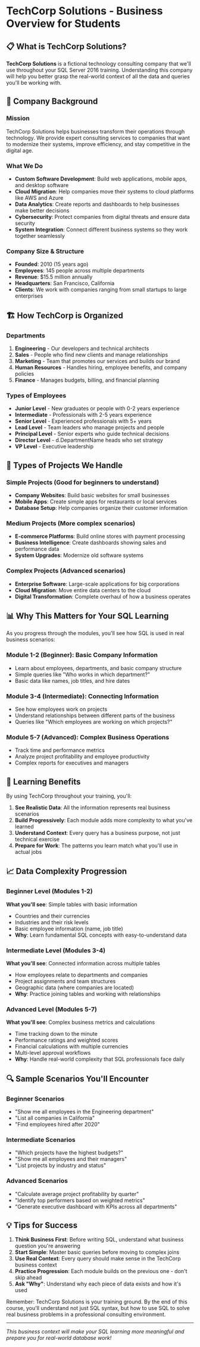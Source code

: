 # TechCorp Solutions - Business Overview for Students

## 📋 What is TechCorp Solutions?

**TechCorp Solutions** is a fictional technology consulting company that we'll use throughout your SQL Server 2016 training. Understanding this company will help you better grasp the real-world context of all the data and queries you'll be working with.

## 🏢 Company Background

### Mission
TechCorp Solutions helps businesses transform their operations through technology. We provide expert consulting services to companies that want to modernize their systems, improve efficiency, and stay competitive in the digital age.

### What We Do
- **Custom Software Development**: Build web applications, mobile apps, and desktop software
- **Cloud Migration**: Help companies move their systems to cloud platforms like AWS and Azure
- **Data Analytics**: Create reports and dashboards to help businesses make better decisions
- **Cybersecurity**: Protect companies from digital threats and ensure data security
- **System Integration**: Connect different business systems so they work together seamlessly

### Company Size & Structure
- **Founded**: 2010 (15 years ago)
- **Employees**: 145 people across multiple departments
- **Revenue**: $15.5 million annually
- **Headquarters**: San Francisco, California
- **Clients**: We work with companies ranging from small startups to large enterprises

## 🏗️ How TechCorp is Organized

### Departments
1. **Engineering** - Our developers and technical architects
2. **Sales** - People who find new clients and manage relationships
3. **Marketing** - Team that promotes our services and builds our brand
4. **Human Resources** - Handles hiring, employee benefits, and company policies
5. **Finance** - Manages budgets, billing, and financial planning

### Types of Employees
- **Junior Level** - New graduates or people with 0-2 years experience
- **Intermediate** - Professionals with 2-5 years experience
- **Senior Level** - Experienced professionals with 5+ years
- **Lead Level** - Team leaders who manage projects and people
- **Principal Level** - Senior experts who guide technical decisions
- **Director Level** - d.DepartmentName heads who set strategy
- **VP Level** - Executive leadership

## 💼 Types of Projects We Handle

### Simple Projects (Good for beginners to understand)
- **Company Websites**: Build basic websites for small businesses
- **Mobile Apps**: Create simple apps for restaurants or local services
- **Database Setup**: Help companies organize their customer information

### Medium Projects (More complex scenarios)
- **E-commerce Platforms**: Build online stores with payment processing
- **Business Intelligence**: Create dashboards showing sales and performance data
- **System Upgrades**: Modernize old software systems

### Complex Projects (Advanced scenarios)
- **Enterprise Software**: Large-scale applications for big corporations
- **Cloud Migration**: Move entire data centers to the cloud
- **Digital Transformation**: Complete overhaul of how a business operates

## 📊 Why This Matters for Your SQL Learning

As you progress through the modules, you'll see how SQL is used in real business scenarios:

### Module 1-2 (Beginner): Basic Company Information
- Learn about employees, departments, and basic company structure
- Simple queries like "Who works in which department?"
- Basic data like names, job titles, and hire dates

### Module 3-4 (Intermediate): Connecting Information  
- See how employees work on projects
- Understand relationships between different parts of the business
- Queries like "Which employees are working on which projects?"

### Module 5-7 (Advanced): Complex Business Operations
- Track time and performance metrics
- Analyze project profitability and employee productivity  
- Complex reports for executives and managers

## 🎯 Learning Benefits

By using TechCorp throughout your training, you'll:
1. **See Realistic Data**: All the information represents real business scenarios
2. **Build Progressively**: Each module adds more complexity to what you've learned
3. **Understand Context**: Every query has a business purpose, not just technical exercise
4. **Prepare for Work**: The patterns you learn match what you'll use in actual jobs

## 📈 Data Complexity Progression

### Beginner Level (Modules 1-2)
**What you'll see**: Simple tables with basic information
- Countries and their currencies
- Industries and their risk levels  
- Basic employee information (name, job title)
- **Why**: Learn fundamental SQL concepts with easy-to-understand data

### Intermediate Level (Modules 3-4)
**What you'll see**: Connected information across multiple tables
- How employees relate to departments and companies
- Project assignments and team structures
- Geographic data (where companies are located)
- **Why**: Practice joining tables and working with relationships

### Advanced Level (Modules 5-7)
**What you'll see**: Complex business metrics and calculations
- Time tracking down to the minute
- Performance ratings and weighted scores
- Financial calculations with multiple currencies
- Multi-level approval workflows
- **Why**: Handle real-world complexity that SQL professionals face daily

## 🔍 Sample Scenarios You'll Encounter

### Beginner Scenarios
- "Show me all employees in the Engineering department"
- "List all companies in California"
- "Find employees hired after 2020"

### Intermediate Scenarios  
- "Which projects have the highest budgets?"
- "Show me all employees and their managers"
- "List projects by industry and status"

### Advanced Scenarios
- "Calculate average project profitability by quarter"
- "Identify top performers based on weighted metrics"
- "Generate executive dashboard with KPIs across all departments"

## 💡 Tips for Success

1. **Think Business First**: Before writing SQL, understand what business question you're answering
2. **Start Simple**: Master basic queries before moving to complex joins
3. **Use Real Context**: Every query should make sense in the TechCorp business context
4. **Practice Progression**: Each module builds on the previous one - don't skip ahead
5. **Ask "Why"**: Understand why each piece of data exists and how it's used

Remember: TechCorp Solutions is your training ground. By the end of this course, you'll understand not just SQL syntax, but how to use SQL to solve real business problems in a professional consulting environment.

---
*This business context will make your SQL learning more meaningful and prepare you for real-world database work!*